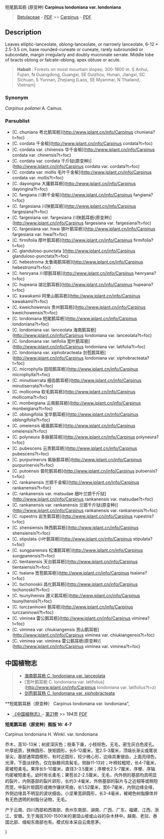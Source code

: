 短尾鹅耳枥 (原变种) **Carpinus londoniana var. londoniana**

> [Betulaceae](http://www.iplant.cn/info/Betulaceae?t=foc) - [PDF](http://www.iplant.cn/foc/pdf/Betulaceae.pdf) >> [Carpinus](http://www.iplant.cn/info/Carpinus?t=foc) - [PDF](http://www.iplant.cn/foc/pdf/Carpinus.pdf)

## Description

Leaves elliptic-lanceolate, oblong-lanceolate, or narrowly lanceolate, 6-12 ×  2.5-3.5 cm, base rounded-cuneate or cuneate, rarely subrounded or subcordate, margin irregularly and doubly mucronate serrate. Middle lobe of bracts oblong or falcate-oblong, apex obtuse or acute.


> **Habait** : 
> Forests on moist mountain slopes; 300-1800 m. S Anhui, Fujian, N Guangdong, Guangxi, SE Guizhou, Hunan, Jiangxi, SC Sichuan, S Yunnan, Zhejiang [Laos, SE Myanmar, N Thailand, Vietnam]

### Synonym
*Carpinus poilanei* A. Camus.



### Parsublist

* [C.  chuniana  粤北鹅耳枥](http://www.iplant.cn/info/Carpinus chuniana?t=foc)
* [C.  cordata  千金榆](http://www.iplant.cn/info/Carpinus cordata?t=foc)
* [C.  cordata var. chinensis  华千金榆](http://www.iplant.cn/info/Carpinus cordata var. chinensis?t=foc)
* [C.  cordata var. cordata  千斤狱(原变种)](http://www.iplant.cn/info/Carpinus cordata var. cordata?t=foc)
* [C.  cordata var. mollis  毛叶千金榆](http://www.iplant.cn/info/Carpinus cordata var. mollis?t=foc)
* [C.  dayongina  大庸鹅耳枥](http://www.iplant.cn/info/Carpinus dayongina?t=foc)
* [C.  fangiana  川黔千金榆](http://www.iplant.cn/info/Carpinus fangiana?t=foc)
* [C.  fargesiana  川陕鹅耳枥](http://www.iplant.cn/info/Carpinus fargesiana?t=foc)
* [C.  fargesiana var. fargesiana  川陕鹅耳枥(原变种)](http://www.iplant.cn/info/Carpinus fargesiana var. fargesiana?t=foc)
* [C.  fargesiana var. hwai  狭叶鹅耳枥](http://www.iplant.cn/info/Carpinus fargesiana var. hwai?t=foc)
* [C.  firmifolia  厚叶鹅耳枥](http://www.iplant.cn/info/Carpinus firmifolia?t=foc)
* [C.  glanduloso-punctata  ](http://www.iplant.cn/info/Carpinus glanduloso-punctata?t=foc)
* [C.  hebestroma  太鲁阁鹅耳枥](http://www.iplant.cn/info/Carpinus hebestroma?t=foc)
* [C.  henryana  川鄂鹅耳枥](http://www.iplant.cn/info/Carpinus henryana?t=foc)
* [C.  hupeana  湖北鹅耳枥](http://www.iplant.cn/info/Carpinus hupeana?t=foc)
* [C.  kawakamii  阿里山鹅耳枥](http://www.iplant.cn/info/Carpinus kawakamii?t=foc)
* [C.  kweichowensis  贵州鹅耳枥](http://www.iplant.cn/info/Carpinus kweichowensis?t=foc)
* [C.  londoniana  短尾鹅耳枥](http://www.iplant.cn/info/Carpinus londoniana?t=foc)
* [C.  londoniana var. lanceolata  海南鹅耳枥](http://www.iplant.cn/info/Carpinus londoniana var. lanceolata?t=foc)
* [C.  londoniana var. latifolia  宽叶鹅耳枥](http://www.iplant.cn/info/Carpinus londoniana var. latifolia?t=foc)
* [C.  londoniana var. xiphobracteata  剑苞鹅耳枥](http://www.iplant.cn/info/Carpinus londoniana var. xiphobracteata?t=foc)
* [C.  microphylla  田阳鹅耳枥](http://www.iplant.cn/info/Carpinus microphylla?t=foc)
* [C.  minutiserrata  细齿鹅耳枥](http://www.iplant.cn/info/Carpinus minutiserrata?t=foc)
* [C.  mollicoma  软毛鹅耳枥](http://www.iplant.cn/info/Carpinus mollicoma?t=foc)
* [C.  monbeigiana  云南鹅耳枥](http://www.iplant.cn/info/Carpinus monbeigiana?t=foc)
* [C.  oblongifolia  宝华鹅耳枥](http://www.iplant.cn/info/Carpinus oblongifolia?t=foc)
* [C.  omeiensis  峨眉鹅耳枥](http://www.iplant.cn/info/Carpinus omeiensis?t=foc)
* [C.  polyneura  多脉鹅耳枥](http://www.iplant.cn/info/Carpinus polyneura?t=foc)
* [C.  pubescens  云贵鹅耳枥](http://www.iplant.cn/info/Carpinus pubescens?t=foc)
* [C.  purpurinervis  紫脉鹅耳枥](http://www.iplant.cn/info/Carpinus purpurinervis?t=foc)
* [C.  putoensis  普陀鹅耳枥](http://www.iplant.cn/info/Carpinus putoensis?t=foc)
* [C.  rankanensis  兰邯千金榆](http://www.iplant.cn/info/Carpinus rankanensis?t=foc)
* [C.  rankanensis var. matsudae  细叶兰邯千斤狱](http://www.iplant.cn/info/Carpinus rankanensis var. matsudae?t=foc)
* [C.  rankanensis var. rankanensis  兰邯千斤狱(原变种)](http://www.iplant.cn/info/Carpinus rankanensis var. rankanensis?t=foc)
* [C.  rupestris  岩生鹅耳枥](http://www.iplant.cn/info/Carpinus rupestris?t=foc)
* [C.  shensiensis  陕西鹅耳枥](http://www.iplant.cn/info/Carpinus shensiensis?t=foc)
* [C.  stipulata  小叶鹅耳枥](http://www.iplant.cn/info/Carpinus stipulata?t=foc)
* [C.  sungpanensis  松潘鹅耳枥](http://www.iplant.cn/info/Carpinus sungpanensis?t=foc)
* [C.  tientaiensis  天台鹅耳枥](http://www.iplant.cn/info/Carpinus tientaiensis?t=foc)
* [C.  tsaiana  宽苞鹅耳枥](http://www.iplant.cn/info/Carpinus tsaiana?t=foc)
* [C.  tschonoskii  昌化鹅耳枥](http://www.iplant.cn/info/Carpinus tschonoskii?t=foc)
* [C.  tsunyihensis  遵义鹅耳枥](http://www.iplant.cn/info/Carpinus tsunyihensis?t=foc)
* [C.  turczaninowii  鹅耳枥](http://www.iplant.cn/info/Carpinus turczaninowii?t=foc)
* [C.  viminea  雷公鹅耳枥](http://www.iplant.cn/info/Carpinus viminea?t=foc)
* [C.  viminea var. chiukiangensis  贡山鹅耳枥](http://www.iplant.cn/info/Carpinus viminea var. chiukiangensis?t=foc)
* [C.  viminea var. viminea  雷公鹅耳枥(原变种)](http://www.iplant.cn/info/Carpinus viminea var. viminea?t=foc)

## 中国植物志

> * [海南鹅耳枥  C.  londoniana var. lanceolata](Carpinus-londoniana-var-lanceolata-海南鹅耳枥.md)
> * [宽叶鹅耳枥  C.  londoniana var. latifolius](http://www.iplant.cn/info/Carpinus londoniana var. latifolius?t=z)
> * [剑苞鹅耳杨  C.  londoniana var. xiphobracteata](Carpinus-londoniana-var-xiphobracteata-剑苞鹅耳枥.md)


**短尾鹅耳枥（原变种） Carpinus londoniana var. londoniana",



* [《中国植物志》](http://www.iplant.cn/frps)- [第21卷](http://www.iplant.cn/frps/vol/21) >> 194页 [PDF](http://www.iplant.cn/frps/pdf/21/194.pdf)


**短尾鹅耳枥（原变种）图版 16: 4-7**

Carpinus londoniana H. Winkl. var. londoniana

乔木，高10-13米；树皮深灰色；枝条下垂，小枝棕色，无毛，密生灰白色皮孔。叶厚纸质，狭椭圆形、狭矩圆形，长6-12厘米，宽2.5-3厘米，顶端长渐尖或尾状渐尖，基部通常圆楔形，有时近圆形，较少微心形，边缘具重锯齿，上面亮绿色，光滑，下面淡绿色，仅在脉腋间具髯毛，侧脉11-13对；叶柄较粗短，长4-7毫米，密被短柔毛。果序长5-10厘米，直径3-3.5厘米；序梗长2.5-7厘米，序梗、序轴均密被短柔毛，幼时有长柔毛；果苞长2-2.5厘米，无毛，内外侧的基部均具明显的裂片，内侧基部的裂片卵形，长约3-4毫米，外侧基部的裂片与之近相等或稍短而宽，中裂片矩圆形或微作镰状弯曲，长1.52厘米，宽6-7毫米，内侧边缘全缘，外侧边缘具不明显的波状细齿。小坚果宽卵圆形，长3-4毫米，被褐色树脂腺体并有无色透明的树脂分泌物，无毛。

产于云南、四川西部和西南部、贵州东南部、湖南、广西、广东、福建、江西、浙江、安徽。生于海拔300-1500米的潮湿山坡或山谷的杂木林中。越南、老挝、泰国北部、缅甸东南部也有。模式标本采自云南思茅。



}